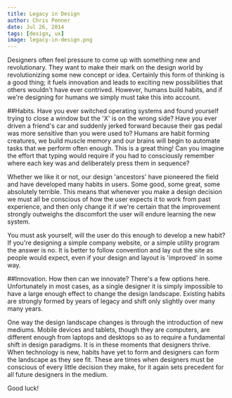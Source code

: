 ```yaml
---
title: Legacy in Design
author: Chris Penner
date: Jul 26, 2014
tags: [design, ux]
image: legacy-in-design.png
---
```


Designers often feel pressure to come up with something new and revolutionary. They want to make their mark on the design world by revolutionizing some new concept or idea. Certainly this form of thinking is a good thing; it fuels innovation and leads to exciting new possibilities that others wouldn't have ever contrived. However, humans build habits, and if we're designing for humans we simply must take this into account.

##Habits.
Have you ever switched operating systems and found yourself trying to close a window but the 'X' is on the wrong side? Have you ever driven a friend's car and suddenly jerked forward because their gas pedal was more sensitive than you were used to? Humans are habit forming creatures, we build muscle memory and our brains will begin to automate tasks that we perform often enough. This is a great thing! Can you imagine the effort that typing would require if you had to consciously remember where each key was and deliberately press them in sequence?

Whether we like it or not, our design 'ancestors' have pioneered the field and have developed many habits in users. Some good, some great, some absolutely terrible. This means that whenever you make a design decision we must all be conscious of how the user expects it to work from past experience, and then only change it if we're certain that the improvement strongly outweighs the discomfort the user will endure learning the new system.

You must ask yourself, will the user do this enough to develop a new habit? If you're designing a simple company website, or a simple utility program the answer is no. It is better to follow convention and lay out the site as people would expect, even if your design and layout is 'improved' in some way.

##Innovation.
How then can we innovate? There's a few options here. Unfortunately in most cases, as a single designer it is simply impossible to have a large enough effect to change the design landscape. Existing habits are strongly formed by years of legacy and shift only slightly over many many years.

One way the design landscape changes is through the introduction of new mediums. Mobile devices and tablets, though they are computers, are different enough from laptops and desktops so as to require a fundamental shift in design paradigms. It is in these moments that designers thrive. When technology is new, habits have yet to form and designers can form the landscape as they see fit. These are times when designers must be conscious of every little decision they make, for it again sets precedent for all future designers in the medium.

Good luck!

